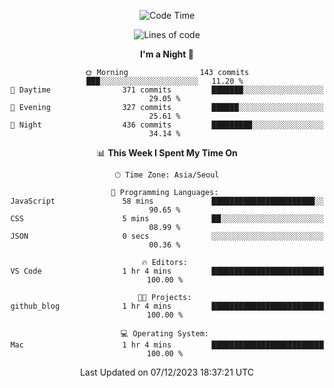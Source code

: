 <div align=center>
 
<!--START_SECTION:waka-->
![Code Time](http://img.shields.io/badge/Code%20Time-391%20hrs%2042%20mins-blue)

![Lines of code](https://img.shields.io/badge/From%20Hello%20World%20I%27ve%20Written-3.2%20million%20lines%20of%20code-blue)

**I'm a Night 🦉** 

```text
🌞 Morning                143 commits         ███░░░░░░░░░░░░░░░░░░░░░░   11.20 % 
🌆 Daytime                371 commits         ███████░░░░░░░░░░░░░░░░░░   29.05 % 
🌃 Evening                327 commits         ██████░░░░░░░░░░░░░░░░░░░   25.61 % 
🌙 Night                  436 commits         █████████░░░░░░░░░░░░░░░░   34.14 % 
```


📊 **This Week I Spent My Time On** 

```text
🕑︎ Time Zone: Asia/Seoul

💬 Programming Languages: 
JavaScript               58 mins             ███████████████████████░░   90.65 % 
CSS                      5 mins              ██░░░░░░░░░░░░░░░░░░░░░░░   08.99 % 
JSON                     0 secs              ░░░░░░░░░░░░░░░░░░░░░░░░░   00.36 % 

🔥 Editors: 
VS Code                  1 hr 4 mins         █████████████████████████   100.00 % 

🐱‍💻 Projects: 
github_blog              1 hr 4 mins         █████████████████████████   100.00 % 

💻 Operating System: 
Mac                      1 hr 4 mins         █████████████████████████   100.00 % 
```


 Last Updated on 07/12/2023 18:37:21 UTC
<!--END_SECTION:waka-->
 </div>
